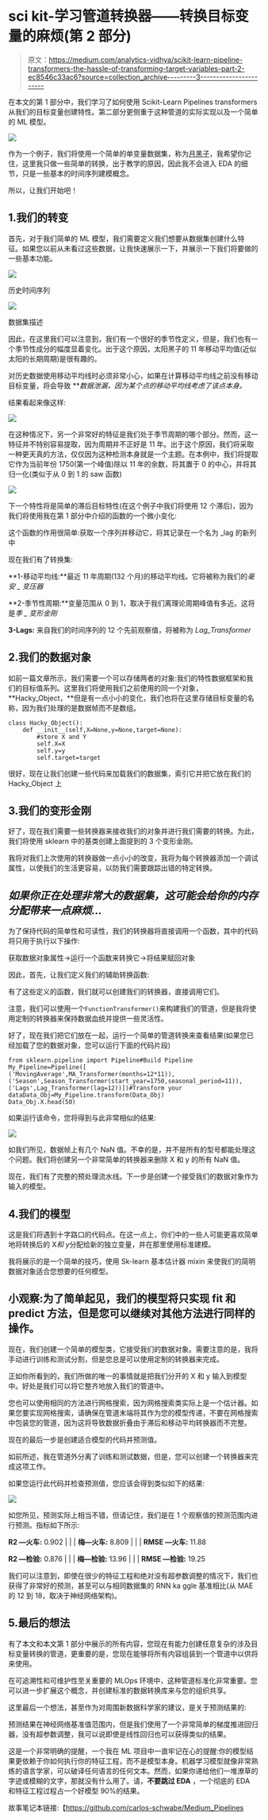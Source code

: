 # sci kit-学习管道转换器——转换目标变量的麻烦(第 2 部分)

> 原文：<https://medium.com/analytics-vidhya/scikit-learn-pipeline-transformers-the-hassle-of-transforming-target-variables-part-2-ec8546c33ac6?source=collection_archive---------3----------------------->

在本文的第 1 部分中，我们学习了如何使用 Scikit-Learn Pipelines transformers 从我们的目标变量创建特性。第二部分更侧重于这种管道的实际实现以及一个简单的 ML 模型。

![](img/612d1b5252a549565bc67f933e1da0a5.png)

作为一个例子，我们将使用一个简单的单变量数据集，称为[月黑子](https://raw.githubusercontent.com/jbrownlee/Datasets/master/monthly-sunspots.csv)，我希望你记住，这里我只做一些简单的转换，出于教学的原因，因此我不会进入 EDA 的细节，只是一些基本的时间序列建模概念。

所以，让我们开始吧！

## 1.我们的转变

首先，对于我们简单的 ML 模型，我们需要定义我们想要从数据集创建什么特征。如果您以前从未看过这些数据，让我快速展示一下，并展示一下我们将要做的一些基本功能。

![](img/d7e5e3990a96dc5649fedc43018b47bd.png)

历史时间序列

![](img/d4cbcc60baa318e9d59bf3f27791420d.png)

数据集描述

因此，在这里我们可以注意到，我们有一个很好的季节性定义，但是，我们也有一个季节性成分的幅度显着变化。出于这个原因，太阳黑子的 11 年移动平均值(近似太阳的长期周期)是很有趣的。

对历史数据使用移动平均线时必须非常小心，如果在计算移动平均线之前没有移动目标变量，将会导致 ***数据泄漏，*因为某个点的移动平均线考虑了该点本身。**

结果看起来像这样:

![](img/23524c9363086ed1fe975fe32bf42cf1.png)

在这种情况下，另一个非常好的特征是我们处于季节周期的哪个部分。然而，这一特征并不特别容易提取，因为周期并不正好是 11 年。出于这个原因，我们将采取一种更天真的方法，仅仅因为这种检测本身就是一个主题。在本例中，我们将提取它作为当前年份 1750(第一个峰值)除以 11 年的余数，将其置于 0 的中心，并将其归一化(类似于从 0 到 1 的 saw 函数)

![](img/2513572d5a3425dfbece670f91b880e6.png)

下一个特性将是简单的滞后目标特性(在这个例子中我们将使用 12 个滞后)，因为我们将使用我在第 1 部分中介绍的函数的一个微小变化:

这个函数的作用很简单:获取一个序列并移动它，将其记录在一个名为 <variable>_lag 的新列中</variable>

现在我们有了转换集:

**1-移动平均线:**最近 11 年周期(132 个月)的移动平均线。它将被称为我们的*毫安 _ 变压器*

**2-季节性周期:**变量范围从 0 到 1，取决于我们离理论周期峰值有多近。这将是*季 _ 变形金刚*

**3-Lags:** 来自我们的时间序列的 12 个先前观察值，将被称为 *Lag_Transformer*

## 2.我们的数据对象

如前一篇文章所示，我们需要一个可以存储两者的对象:我们的特性数据框架和我们的目标值系列。这里我们将使用我们之前使用的同一个对象， **Hacky_Object，**但是有一点小小的变化，我们也将在这里存储目标变量的名称，因为我们处理的是数据帧而不是数组。

```
class Hacky_Object():
    def __init__(self,X=None,y=None,target=None):
        #store X and Y
        self.X=X
        self.y=y
        self.target=target
```

很好，现在让我们创建一些代码来加载我们的数据集，索引它并把它放在我们的 Hacky_Object 上

## 3.我们的变形金刚

好了，现在我们需要一些转换器来接收我们的对象并进行我们需要的转换。为此，我们将使用 sklearn 中的基类创建上面提到的 3 个变形金刚。

我将对我们上次使用的转换器做一点小小的改变，我将为每个转换器添加一个调试属性，以使我们的生活更容易，以防我们需要跟踪出错的特定转换。

## *如果你正在处理非常大的数据集，这可能会给你的内存分配带来一点麻烦…*

为了保持代码的简单性和可读性，我们的转换器将直接调用一个函数，其中的代码将只用于执行以下操作:

获取数据对象属性->运行一个函数来转换它->将结果赋回对象

因此，首先，让我们定义我们的辅助转换函数:

有了这些定义的函数，我们就可以创建我们的转换器，直接调用它们。

注意，我们可以使用一个`FunctionTransformer()`来构建我们的管道，但是我将使用定制的转换器来保持数据血统并提供一些灵活性。

好了，现在我们把它们放在一起，运行一个简单的管道转换来查看结果(如果您已经加载了您的数据对象，您可以运行下面的代码片段)

```
from sklearn.pipeline import Pipeline#Build Pipeline
My_Pipeline=Pipeline([
('MovingAverage',MA_Transformer(months=12*11)),                ('Season',Season_Transformer(start_year=1750,seasonal_period=11)),
('Lags',Lag_Transformer(lag=12))])#Transform your dataData_Obj=My_Pipeline.transform(Data_Obj)
Data_Obj.X.head(50)
```

如果运行该命令，您将得到与此非常相似的结果:

![](img/de878c0ccd62e1a805b1f95e99539986.png)

如我们所见，数据帧上有几个 NaN 值。不幸的是，并不是所有的型号都能处理这个问题。我们将创建另一个非常简单的转换器来删除 X 和 y 的所有 NaN 值。

现在，我们有了完整的预处理流水线。下一步是创建一个接受我们的数据对象作为输入的模型。

## 4.我们的模型

这是我们将遇到十字路口的代码点。在这一点上，你们中的一些人可能更喜欢简单地将转换后的 X*和 y*分配给新的独立变量，并在那里使用标准建模。

我将展示的是一个简单的技巧，使用 Sk-learn 基本估计器 mixin 来使我们的简明数据对象适合您想要的任何模型。

## 小观察:为了简单起见，我们的模型将只实现 fit 和 predict 方法，但是您可以继续对其他方法进行同样的操作。

现在，我们创建一个简单的模型类，它接受我们的数据对象。需要注意的是，我将手动进行训练和测试分割，但是您总是可以使用定制的转换器来完成。

正如你所看到的，我们所做的唯一的事情就是把我们分开的 X 和 y 输入到模型中。好处是我们可以将它整齐地放入我们的管道中。

您也可以使用相同的方法进行网格搜索，因为网格搜索类实际上是一个估计器。如果您要实现网格搜索，请确保在管道末端将其作为您的模型传递，不要在网格搜索中包装您的管道，因为这将导致数据折叠由于滞后和移动平均转换器而不完整。

现在的最后一步是创建适合模型的代码并预测值。

如前所述，我在管道外分离了训练和测试数据，但是，您可以创建一个转换器来完成这项工作。

如果您运行此代码并检查预测值，您应该会得到类似如下的结果:

![](img/2d1382cc43052da74b7b9876231888f0.png)

如您所见，预测实际上相当不错，但请记住，我们是在 1 个观察值的预测范围内进行预测。指标如下所示:

**R2 —火车:** 0.902 | | | **梅—火车:** 8.809 | | | **RMSE —火车:** 11.88

**R2 —检验:** 0.876 | | | **梅—检验:** 13.96 | | | **RMSE —检验:** 19.25

我们可以注意到，即使在很少的特征工程和绝对没有超参数调整的情况下，我们也获得了非常好的预测，甚至可以与相同数据集的 RNN ka ggle 基准相比(从 MAE 的 12 到 18，取决于神经网络架构)。

## 5.最后的想法

有了本文和本文第 1 部分中展示的所有内容，您现在有能力创建任意复杂的涉及目标变量转换的管道，更重要的是，您现在能够将所有内容组装到一个管道中以供将来使用。

在可追溯性和可维护性至关重要的 MLOps 环境中，这种管道标准化非常重要。您可以进一步扩展这个概念，并创建标准的数据转换库来与您的组织共享。

这里最后一个想法，甚至作为对周围新数据科学家的建议，是关于预测结果的:

预测结果在神经网络基准值范围内，但是我们使用了一个非常简单的梯度推进回归器，没有超参数调整，我可以说即使是线性回归也可以获得类似的结果。

这是一个非常明确的提醒，一个我在 ML 项目中一直牢记在心的提醒:你的模型结果更依赖于你如何执行你的特征工程，而不是模型本身。机器学习模型就像非常熟练的语言学家，可以破译任何语言的任何文本。然而，如果你递给他们一堆潦草的字迹或模糊的文字，那就没有什么用了。请，**不要跳过 EDA** ，一个彻底的 EDA 和特征工程过程占一个好模型 90%的结果。

故事笔记本链接:【https://github.com/carlos-schwabe/Medium_Pipelines 